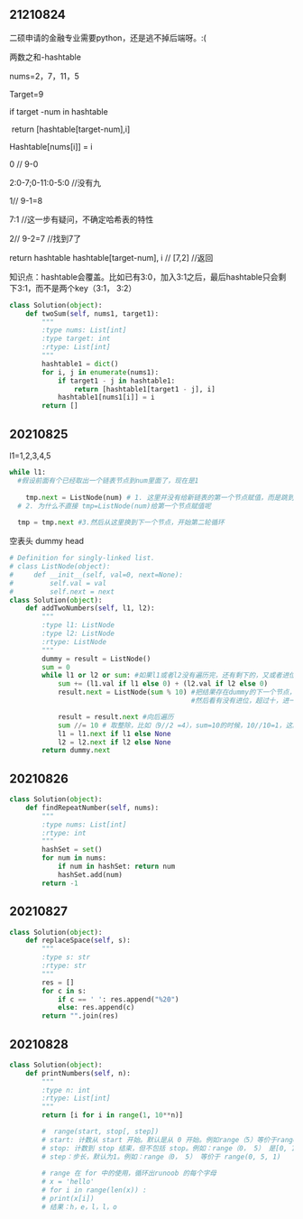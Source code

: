 ## 21210824

二硕申请的金融专业需要python，还是逃不掉后端呀。:(



两数之和-hashtable



nums=2，7，11，5

Target=9



if target -num in hashtable

​	return [hashtable[target-num],i]

Hashtable[nums[i]] = i



0 // 9-0

 2:0-7;0-11:0-5:0 //没有九

1// 9-1=8

7:1 //这一步有疑问，不确定哈希表的特性

2// 9-2=7 //找到7了

return hashtable hashtable[target-num], i // [7,2] //返回



知识点：hashtable会覆盖。比如已有3:0，加入3:1之后，最后hashtable只会剩下3:1，而不是两个key（3:1， 3:2）

```python
class Solution(object):
    def twoSum(self, nums1, target1):
        """
        :type nums: List[int]
        :type target: int
        :rtype: List[int]
        """
        hashtable1 = dict()
        for i, j in enumerate(nums1):
            if target1 - j in hashtable1:
                return [hashtable1[target1 - j], i]
            hashtable1[nums1[i]] = i
        return []
```

## 20210825

l1=1,2,3,4,5

```python
while l1:
  #假设前面有个已经取出一个链表节点到num里面了，现在是1
  
	tmp.next = ListNode(num) # 1. 这里并没有给新链表的第一个节点赋值，而是跳到了第二个节点赋值
  # 2. 为什么不直接 tmp=ListNode(num)给第一个节点赋值呢
  
  tmp = tmp.next #3.然后从这里换到下一个节点，开始第二轮循环
```

空表头 dummy head



```python
# Definition for singly-linked list.
# class ListNode(object):
#     def __init__(self, val=0, next=None):
#         self.val = val
#         self.next = next
class Solution(object):
    def addTwoNumbers(self, l1, l2):
        """
        :type l1: ListNode
        :type l2: ListNode
        :rtype: ListNode
        """
        dummy = result = ListNode()
        sum = 0
        while l1 or l2 or sum: #如果l1或者l2没有遍历完，还有剩下的，又或者进位不为0。
            sum += (l1.val if l1 else 0) + (l2.val if l2 else 0)
            result.next = ListNode(sum % 10) #把结果存在dummy的下一个节点，
                                             #然后看有没有进位，超过十，进一位，如果sum=5，5%10还是等于5，如果sum=12，那12%10=2。

            result = result.next #向后遍历
            sum //= 10 # 取整除，比如（9//2 =4），sum=10的时候，10//10=1，这就是一个进位，它会加到下一次（节点）循环中，另外11//10=1，19//10=1，20//10=2.
            l1 = l1.next if l1 else None
            l2 = l2.next if l2 else None
        return dummy.next
```

## 20210826



```python
class Solution(object):
    def findRepeatNumber(self, nums):
        """
        :type nums: List[int]
        :rtype: int
        """
        hashSet = set()
        for num in nums:
            if num in hashSet: return num
            hashSet.add(num)
        return -1
```



## 20210827





```python
class Solution(object):
    def replaceSpace(self, s):
        """
        :type s: str
        :rtype: str
        """
        res = []
        for c in s:
            if c == ' ': res.append("%20")
            else: res.append(c)
        return "".join(res)
```



## 20210828





```python
class Solution(object):
    def printNumbers(self, n):
        """
        :type n: int
        :rtype: List[int]
        """
        return [i for i in range(1, 10**n)]

        #  range(start, stop[, step])
        # start: 计数从 start 开始。默认是从 0 开始。例如range（5）等价于range（0， 5）
        # stop: 计数到 stop 结束，但不包括 stop。例如：range（0， 5） 是[0, 1, 2, 3, 4]没有5 
        # step：步长，默认为1。例如：range（0， 5） 等价于 range(0, 5, 1)
        
        # range 在 for 中的使用，循环出runoob 的每个字母
        # x = 'hello'
        # for i in range(len(x)) :
        # print(x[i])
        # 结果：h，e，l，l，o
```

